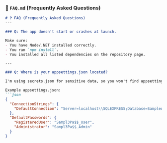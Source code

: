 ﻿### 📘 `FAQ.md` (Frequently Asked Questions)
```markdown
# ❓ FAQ (Frequently Asked Questions)
---

### Q: The app doesn't start or crashes at launch.

Make sure:
- You have Node/.NET installed correctly.
- You ran `npm install`.
- You installed all listed dependencies on the repository page.

---

### Q: Where is your appsettings.json located?

I'm using secrets.json for sensitive data, so you won't find appsettings.json in the repository. You can create your own appsettings.json file in the root directory of the project server.

Example appsettings.json:
```json
{
  "ConnectionStrings": {
    "DefaultConnection": "Server=localhost\\SQLEXPRESS;Database=SampleApp;" "User Id=SampleUser;Password=SamplePassword; Integrated Security=False;MultipleActiveResultSets=True;TrustServerCertificate=True"
  },
  "DefaultPasswords": {
    "RegisteredUser": "Sampl3Pa$$_User",
    "Administrator": "Sampl3Pa$$_Admin"
  }
}
```
